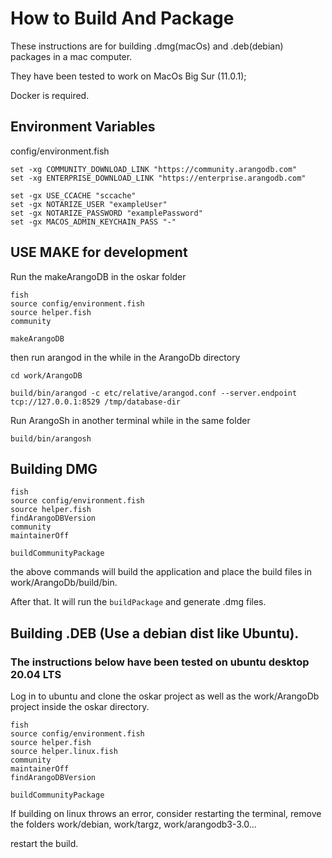 # How to Build And Package

These instructions are for building .dmg(macOs) and .deb(debian) packages in a mac computer.

They have been tested to work on MacOs Big Sur (11.0.1);

Docker is required.

## Environment Variables

config/environment.fish

```
set -xg COMMUNITY_DOWNLOAD_LINK "https://community.arangodb.com"
set -xg ENTERPRISE_DOWNLOAD_LINK "https://enterprise.arangodb.com"

set -gx USE_CCACHE "sccache"
set -gx NOTARIZE_USER "exampleUser"
set -gx NOTARIZE_PASSWORD "examplePassword"
set -gx MACOS_ADMIN_KEYCHAIN_PASS "-"
```

## USE MAKE for development

Run the makeArangoDB in the oskar folder

```
fish
source config/environment.fish
source helper.fish
community

makeArangoDB
```

then run arangod in the while in the ArangoDb directory

```
cd work/ArangoDB

build/bin/arangod -c etc/relative/arangod.conf --server.endpoint tcp://127.0.0.1:8529 /tmp/database-dir

```

Run ArangoSh in another terminal while in the same folder

```
build/bin/arangosh
```

## Building DMG

```
fish
source config/environment.fish
source helper.fish
findArangoDBVersion
community
maintainerOff

buildCommunityPackage

```

the above commands will build the application and place the build files in work/ArangoDb/build/bin.

After that. It will run the `buildPackage` and generate .dmg files.

## Building .DEB (Use a debian dist like Ubuntu).

### The instructions below have been tested on ubuntu desktop 20.04 LTS

Log in to ubuntu and clone the oskar project as well as the work/ArangoDb project inside the oskar directory.

```
fish
source config/environment.fish
source helper.fish
source helper.linux.fish
community
maintainerOff
findArangoDBVersion

buildCommunityPackage
```

If building on linux throws an error, consider restarting the terminal, remove the folders work/debian, work/targz, work/arangodb3-3.0...

restart the build.
